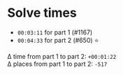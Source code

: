 # Solve times

- `00:03:11` for part 1 (#1167) 
- `00:04:33` for part 2 (#650) ⭐️

Δ time from part 1 to part 2: `+00:01:22`  
Δ places from part 1 to part 2: `-517`
